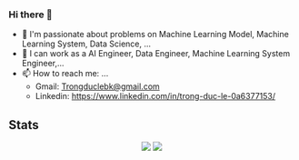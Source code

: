 ### Hi there 👋

- 🌱 I'm passionate about problems on Machine Learning Model, Machine Learning System, Data Science, ...
- 🔭 I can work as a AI Engineer, Data Engineer, Machine Learning System Engineer,... 
- 📫 How to reach me: ...
    - Gmail: Trongduclebk@gmail.com
    - Linkedin: https://www.linkedin.com/in/trong-duc-le-0a6377153/



## Stats
<p float="left" align="center">
  <img src="https://github-readme-stats.vercel.app/api?username=DucLeTrong&show_icons=true&count_private=true" />
  <img src="https://github-readme-stats.vercel.app/api/top-langs/?username=ducletrong&layout=compact" />
</p>

<!--
<p align="center">
  <img src="https://komarev.com/ghpvc/?username=DucLeTrong&&style=flat-square" align="center" />
</p>
-->

<!--
**DucLeTrong/DucLeTrong** is a ✨ _special_ ✨ repository because its `README.md` (this file) appears on your GitHub profile.

Here are some ideas to get you started:

- 🔭 I’m currently working on ...
- 🌱 I’m currently learning ...
- 👯 I’m looking to collaborate on ...
- 🤔 I’m looking for help with ...
- 💬 Ask me about ...
- 📫 How to reach me: ...
- 😄 Pronouns: ...
- ⚡ Fun fact: ...
-->
